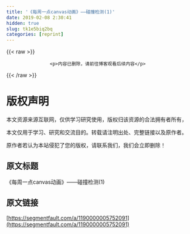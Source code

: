 ```yaml
---
title: '《每周一点canvas动画》——碰撞检测(1)' 
date: 2019-02-08 2:30:41
hidden: true
slug: tk1e5biq2bq
categories: [reprint]
---
```


{{< raw >}}

                    <p>内容已删除，请前往博客观看后续内容</p>
                
{{< /raw >}}

# 版权声明
本文资源来源互联网，仅供学习研究使用，版权归该资源的合法拥有者所有，

本文仅用于学习、研究和交流目的。转载请注明出处、完整链接以及原作者。

原作者若认为本站侵犯了您的版权，请联系我们，我们会立即删除！

## 原文标题
《每周一点canvas动画》——碰撞检测(1)

## 原文链接
[https://segmentfault.com/a/1190000005752091](https://segmentfault.com/a/1190000005752091)

